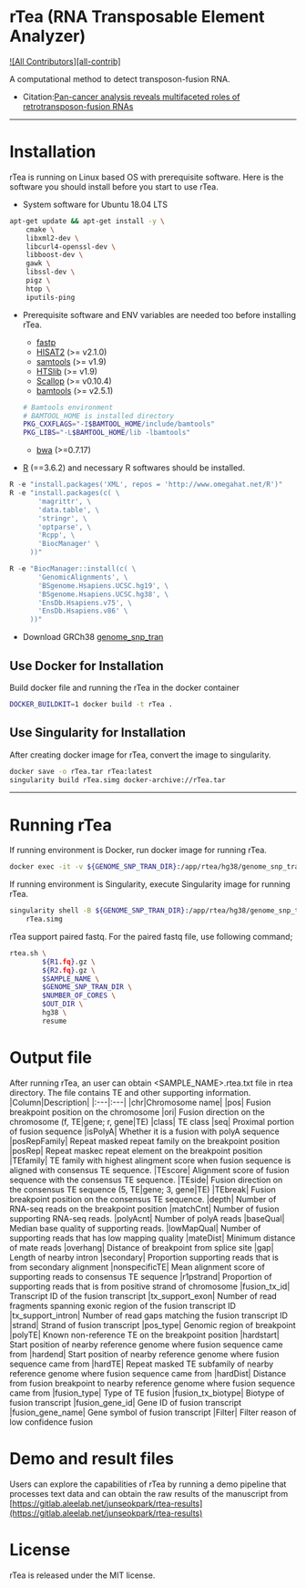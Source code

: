 # rTea (RNA Transposable Element Analyzer)
[![All Contributors][all-contrib]](#contributors)

A computational method to detect transposon-fusion RNA.
* Citation:[Pan-cancer analysis reveals multifaceted roles of retrotransposon-fusion RNAs](https://www.biorxiv.org/content/10.1101/2023.10.16.562422v1.abstract)

---


# Installation
rTea is running on Linux based OS with prerequisite software. Here is the software you should install before you start to use rTea.

* System software for Ubuntu 18.04 LTS
```bash
apt-get update && apt-get install -y \
    cmake \
    libxml2-dev \
    libcurl4-openssl-dev \
    libboost-dev \
    gawk \
    libssl-dev \
    pigz \
    htop \
    iputils-ping
```

* Prerequisite software and ENV variables are needed too before installing rTea.

  * [fastp]( http://opengene.org/fastp/fastp)
  * [HISAT2](http://opengene.org/fastp/fastp) (>= v2.1.0)
  * [samtools](https://github.com/samtools/samtools/releases/download/1.9/samtools-1.9.tar.bz2) (>= v1.9)
  * [HTSlib](https://github.com/samtools/htslib/releases/download/1.9/htslib-1.9.tar.bz2) (>= v1.9)
  * [Scallop](https://github.com/Kingsford-Group/scallop/releases/download/v0.10.4/scallop-0.10.4_linux_x86_64.tar.gz) (>= v0.10.4)
  * [bamtools](https://github.com/pezmaster31/bamtools/archive/v2.5.1.tar.gz) (>= v2.5.1)
  ```bash
  # Bamtools environment
  # BAMTOOL_HOME is installed directory
  PKG_CXXFLAGS="-I$BAMTOOL_HOME/include/bamtools"
  PKG_LIBS="-L$BAMTOOL_HOME/lib -lbamtools"
  ```
  * [bwa](https://github.com/lh3/bwa/releases/download/v0.7.17/bwa-0.7.17.tar.bz2) (>=0.7.17)

* [R](https://cran.r-project.org/) (==3.6.2) and necessary R softwares should be installed.
```R
R -e "install.packages('XML', repos = 'http://www.omegahat.net/R')"
R -e "install.packages(c( \
       'magrittr', \
       'data.table', \
       'stringr', \
       'optparse', \
       'Rcpp', \
       'BiocManager' \
     ))"

R -e "BiocManager::install(c( \
       'GenomicAlignments', \
       'BSgenome.Hsapiens.UCSC.hg19', \
       'BSgenome.Hsapiens.UCSC.hg38', \
       'EnsDb.Hsapiens.v75', \
       'EnsDb.Hsapiens.v86' \
     ))"
```
* Download GRCh38 [genome_snp_tran](https://genome-idx.s3.amazonaws.com/hisat/grch38_snptran.tar.gz)


## Use Docker for Installation
Build docker file and running the rTea in the docker container
```bash
DOCKER_BUILDKIT=1 docker build -t rTea .
```

## Use Singularity for Installation
After creating docker image for rTea, convert the image to singularity.

```bash
docker save -o rTea.tar rTea:latest
singularity build rTea.simg docker-archive://rTea.tar
```

---

# Running rTea
If running environment is Docker, run docker image for running rTea.
```bash
docker exec -it -v ${GENOME_SNP_TRAN_DIR}:/app/rtea/hg38/genome_snp_tran rTea bash
```
If running environment is Singularity, execute Singularity image for running rTea.
```bash
singularity shell -B ${GENOME_SNP_TRAN_DIR}:/app/rtea/hg38/genome_snp_tran \
    rTea.simg
```

rTea support paired fastq.
For the paired fastq file, use following command;
```bash
rtea.sh \
        ${R1.fq}.gz \
        ${R2.fq}.gz \
        $SAMPLE_NAME \
        $GENOME_SNP_TRAN_DIR \
        $NUMBER_OF_CORES \
        $OUT_DIR \
        hg38 \
        resume
```

# Output file
After running rTea, an user can obtain <SAMPLE_NAME>.rtea.txt file in rtea directory. The file contains TE and other supporting information.
|Column|Description|
|:---|:---|
|chr|Chromosome name|
|pos| Fusion breakpoint position on the chromosome
|ori| Fusion direction on the chromosome (f, TE|gene; r, gene|TE)
|class| TE class
|seq| Proximal portion of fusion sequence
|isPolyA| Whether it is a fusion with polyA sequence
|posRepFamily| Repeat masked repeat family on the breakpoint position
|posRep| Repeat maskec repeat element on the breakpoint position
|TEfamily| TE family with highest alingment score when fusion sequence is aligned with consensus TE sequence.
|TEscore| Alignment score of fusion sequence with the consensus TE sequence.
|TEside| Fusion direction on the consensus TE sequence (5, TE|gene; 3, gene|TE)
|TEbreak| Fusion breakpoint position on the consensus TE sequence.
|depth| Number of RNA-seq reads on the breakpoint position
|matchCnt| Number of fusion supporting RNA-seq reads.
|polyAcnt| Number of polyA reads
|baseQual| Median base quality of supporting reads.
|lowMapQual| Number of supporting reads that has low mapping quality
|mateDist| Minimum distance of mate reads
|overhang| Distance of breakpoint from splice site
|gap| Length of nearby intron
|secondary| Proportion supporting reads that is from secondary alignment
|nonspecificTE| Mean alignment score of supporting reads to consensus TE sequence
|r1pstrand| Proportion of supporting reads that is from positive strand of chromosome
|fusion_tx_id| Transcript ID of the fusion transcript
|tx_support_exon| Number of read fragments spanning exonic region of the fusion transcript ID
|tx_support_intron| Number of read gaps matching the fusion transcript ID
|strand| Strand of fusion transcript
|pos_type| Genomic region of breakpoint
|polyTE| Known non-reference TE on the breakpoint position
|hardstart| Start position of nearby reference genome where fusion sequence came from
|hardend| Start position of nearby reference genome where fusion sequence came from
|hardTE| Repeat masked TE subfamily of nearby reference genome where fusion sequence came from
|hardDist| Distance from fusion breakpoint to nearby reference genome where fusion sequence came from
|fusion_type| Type of TE fusion
|fusion_tx_biotype| Biotype of fusion transcript
|fusion_gene_id| Gene ID of fusion transcript
|fusion_gene_name| Gene symbol of fusion transcript
|Filter| Filter reason of low confidence fusion

# Demo and result files
Users can explore the capabilities of rTea by running a demo pipeline that processes text data and can obtain the raw results of the manuscript from [https://gitlab.aleelab.net/junseokpark/rtea-results](https://gitlab.aleelab.net/junseokpark/rtea-results)

# License
rTea is released under the MIT license.
